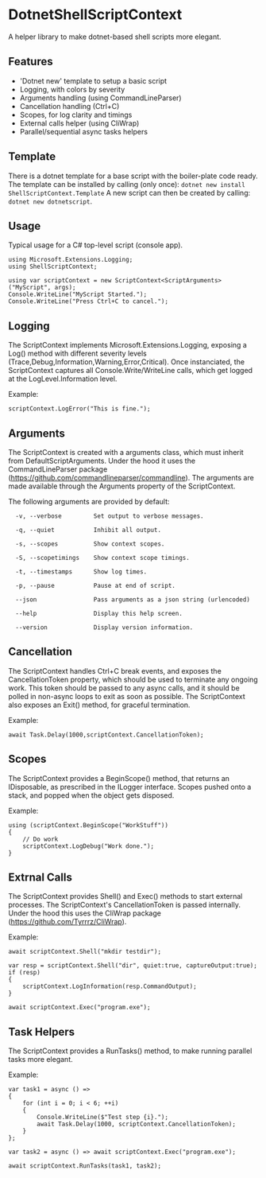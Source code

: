 # DotnetShellScriptContext
A helper library to make dotnet-based shell scripts more elegant.

## Features
- 'Dotnet new' template to setup a basic script
- Logging, with colors by severity
- Arguments handling (using CommandLineParser)
- Cancellation handling (Ctrl+C)
- Scopes, for log clarity and timings
- External calls helper (using CliWrap)
- Parallel/sequential async tasks helpers

## Template
There is a dotnet template for a base script with the boiler-plate code ready.
The template can be installed by calling (only once):
```dotnet new install ShellScriptContext.Template```
A new script can then be created by calling:
```dotnet new dotnetscript```.

## Usage

Typical usage for a C# top-level script (console app).

```
using Microsoft.Extensions.Logging;
using ShellScriptContext;

using var scriptContext = new ScriptContext<ScriptArguments>("MyScript", args);
Console.WriteLine("MyScript Started.");
Console.WriteLine("Press Ctrl+C to cancel.");
```

## Logging
The ScriptContext implements Microsoft.Extensions.Logging, exposing a Log() method with different severity levels (Trace,Debug,Information,Warning,Error,Critical).
Once instanciated, the ScriptContext captures all Console.Write/WriteLine calls, which get logged at the LogLevel.Information level. 

Example:
```
scriptContext.LogError("This is fine.");
```

## Arguments
The ScriptContext is created with a arguments class, which must inherit from DefaultScriptArguments. Under the hood it uses the CommandLineParser package (https://github.com/commandlineparser/commandline).  The arguments are made available through the Arguments property of the ScriptContext.

The following arguments are provided by default:
```
  -v, --verbose         Set output to verbose messages.

  -q, --quiet           Inhibit all output.

  -s, --scopes          Show context scopes.

  -S, --scopetimings    Show context scope timings.

  -t, --timestamps      Show log times.

  -p, --pause           Pause at end of script.

  --json                Pass arguments as a json string (urlencoded)

  --help                Display this help screen.

  --version             Display version information.
```

## Cancellation
The ScriptContext handles Ctrl+C break events, and exposes the CancellationToken property, which should be used to terminate any ongoing work.  This token should be passed to any async calls, and it should be polled in non-async loops to exit as soon as possible.  The ScriptContext also exposes an Exit() method, for graceful termination.

Example:
```
await Task.Delay(1000,scriptContext.CancellationToken);
```

## Scopes
The ScriptContext provides a BeginScope() method, that returns an IDisposable, as prescribed in the ILogger interface. Scopes pushed onto a stack, and popped when the object gets disposed.

Example:
```
using (scriptContext.BeginScope("WorkStuff"))
{
    // Do work
    scriptContext.LogDebug("Work done.");
}
```

## Extrnal Calls
The ScriptContext provides Shell() and Exec() methods to start external processes.  The ScriptContext's CancellationToken is passed internally.  Under the hood this uses the CliWrap package (https://github.com/Tyrrrz/CliWrap).

Example:
```
await scriptContext.Shell("mkdir testdir");

var resp = scriptContext.Shell("dir", quiet:true, captureOutput:true);
if (resp)
{
    scriptContext.LogInformation(resp.CommandOutput);
}

await scriptContext.Exec("program.exe");
```


## Task Helpers
The ScriptContext provides a RunTasks() method, to make running parallel tasks more elegant.

Example:
```
var task1 = async () =>
{
    for (int i = 0; i < 6; ++i)
    {
        Console.WriteLine($"Test step {i}.");
        await Task.Delay(1000, scriptContext.CancellationToken);
    }
};

var task2 = async () => await scriptContext.Exec("program.exe");

await scriptContext.RunTasks(task1, task2);
```

